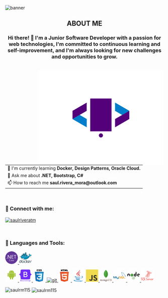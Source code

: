 

<img alt="banner" src="https://github.com/SaulRM115/SaulRM115/blob/master/1.1.png"></img>
<h2 align="center">ABOUT ME</h3>
<h3 align="center">Hi there! 👋 I'm a Junior Software Developer with a passion for web technologies, I'm committed to continuous learning and self-improvement, and I'm always looking for new challenges and opportunities to grow.</p></h3>

<br>

<img align="right" alt="coding" width="400" src="https://github.com/SaulRM115/SaulRM115/blob/master/output-onlinegiftools.gif">



<table>
  <tr>
    <td>
      🌱 I'm currently learning <strong>Docker, Design Patterns, Oracle Cloud.</strong>
    </td>
  </tr>
  <tr>
    <td>
      💬 Ask me about <strong>.NET, Bootstrap, C#</strong>
    </td>
  </tr>
  <tr>
    <td>
      📫 How to reach me <strong>saul.rivera_mora@outlook.com</strong>
    </td>
  </tr>
</table>


<br>

<h3 align="left">🔗 Connect with me:</h3>
<p align="left">
<a href="https://linkedin.com/in/saulriveratm" target="blank"><img align="center" src="https://raw.githubusercontent.com/rahuldkjain/github-profile-readme-generator/master/src/images/icons/Social/linked-in-alt.svg" alt="saulriveratm" height="30" width="40" /></a>
</p>

<br>


<h3 align="left">🧰 Languages and Tools:</h3>

  <!-- .NET Core -->
  <a href="https://dotnet.microsoft.com/" target="_blank" rel="noreferrer">
    <img src="https://raw.githubusercontent.com/devicons/devicon/master/icons/dotnetcore/dotnetcore-original.svg" alt="dotnetcore" width="40" height="40"/>
  </a>
  <!-- Docker -->
  <a href="https://www.docker.com/" target="_blank" rel="noreferrer">
    <img src="https://raw.githubusercontent.com/devicons/devicon/master/icons/docker/docker-original-wordmark.svg" alt="docker" width="40" height="40"/>
  
<p align="left"> <a href="https://developer.android.com" target="_blank" rel="noreferrer"> <img src="https://raw.githubusercontent.com/devicons/devicon/master/icons/android/android-original-wordmark.svg" alt="android" width="40" height="40"/> </a> <a href="https://getbootstrap.com" target="_blank" rel="noreferrer"> <img src="https://raw.githubusercontent.com/devicons/devicon/master/icons/bootstrap/bootstrap-plain-wordmark.svg" alt="bootstrap" width="40" height="40"/> </a> <a href="https://www.w3schools.com/css/" target="_blank" rel="noreferrer"> <img src="https://raw.githubusercontent.com/devicons/devicon/master/icons/css3/css3-original-wordmark.svg" alt="css3" width="40" height="40"/> </a> <a href="https://git-scm.com/" target="_blank" rel="noreferrer"> <img src="https://www.vectorlogo.zone/logos/git-scm/git-scm-icon.svg" alt="git" width="40" height="40"/> </a> <a href="https://www.w3.org/html/" target="_blank" rel="noreferrer"> <img src="https://raw.githubusercontent.com/devicons/devicon/master/icons/html5/html5-original-wordmark.svg" alt="html5" width="40" height="40"/> </a> <a href="https://www.java.com" target="_blank" rel="noreferrer"> <img src="https://raw.githubusercontent.com/devicons/devicon/master/icons/java/java-original.svg" alt="java" width="40" height="40"/> </a> <a href="https://developer.mozilla.org/en-US/docs/Web/JavaScript" target="_blank" rel="noreferrer"> <img src="https://raw.githubusercontent.com/devicons/devicon/master/icons/javascript/javascript-original.svg" alt="javascript" width="40" height="40"/> </a> <a href="https://www.mongodb.com/" target="_blank" rel="noreferrer"> <img src="https://raw.githubusercontent.com/devicons/devicon/master/icons/mongodb/mongodb-original-wordmark.svg" alt="mongodb" width="40" height="40"/> </a> <a href="https://www.mysql.com/" target="_blank" rel="noreferrer"> <img src="https://raw.githubusercontent.com/devicons/devicon/master/icons/mysql/mysql-original-wordmark.svg" alt="mysql" width="40" height="40"/> </a> <a href="https://nodejs.org" target="_blank" rel="noreferrer"> <img src="https://raw.githubusercontent.com/devicons/devicon/master/icons/nodejs/nodejs-original-wordmark.svg" alt="nodejs" width="40" height="40"/> </a>  
<a href="https://www.microsoft.com/en-us/sql-server" target="_blank" rel="noreferrer">
    <img src="https://raw.githubusercontent.com/devicons/devicon/master/icons/microsoftsqlserver/microsoftsqlserver-plain-wordmark.svg" alt="sqlserver" width="40" height="40"/>
  </a></p>

<p><img align="left" src="https://github-readme-stats.vercel.app/api/top-langs?username=saulrm115&show_icons=true&locale=en&layout=compact" alt="saulrm115" /></p>

<p>&nbsp;<img align="center" src="https://github-readme-stats.vercel.app/api?username=saulrm115&show_icons=true&locale=en" alt="saulrm115" /></p>



